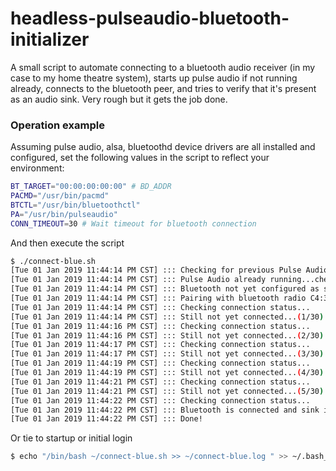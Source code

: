 # headless-pulseaudio-bluetooth-initializer
A small script to automate connecting to a bluetooth audio receiver (in my case to my home theatre system), starts up pulse audio if not running already, connects to the bluetooth peer, and tries to verify that it's present as an audio sink. Very rough but it gets the job done.

### Operation example
Assuming pulse audio, alsa, bluetoothd device drivers are all installed and configured, set the following values in the script to reflect your environment:
```bash
BT_TARGET="00:00:00:00:00" # BD_ADDR 
PACMD="/usr/bin/pacmd"
BTCTL="/usr/bin/bluetoothctl"
PA="/usr/bin/pulseaudio"
CONN_TIMEOUT=30 # Wait timeout for bluetooth connection
```

And then execute the script
```bash
$ ./connect-blue.sh
[Tue 01 Jan 2019 11:44:14 PM CST] ::: Checking for previous Pulse Audio PIDs
[Tue 01 Jan 2019 11:44:14 PM CST] ::: Pulse Audio already running...checking if bluetooth is configured as sink...
[Tue 01 Jan 2019 11:44:14 PM CST] ::: Bluetooth not yet configured as sink...configuring
[Tue 01 Jan 2019 11:44:14 PM CST] ::: Pairing with bluetooth radio C4:30:18:11:BF:76
[Tue 01 Jan 2019 11:44:14 PM CST] ::: Checking connection status...
[Tue 01 Jan 2019 11:44:14 PM CST] ::: Still not yet connected...(1/30)
[Tue 01 Jan 2019 11:44:16 PM CST] ::: Checking connection status...
[Tue 01 Jan 2019 11:44:16 PM CST] ::: Still not yet connected...(2/30)
[Tue 01 Jan 2019 11:44:17 PM CST] ::: Checking connection status...
[Tue 01 Jan 2019 11:44:17 PM CST] ::: Still not yet connected...(3/30)
[Tue 01 Jan 2019 11:44:19 PM CST] ::: Checking connection status...
[Tue 01 Jan 2019 11:44:19 PM CST] ::: Still not yet connected...(4/30)
[Tue 01 Jan 2019 11:44:21 PM CST] ::: Checking connection status...
[Tue 01 Jan 2019 11:44:21 PM CST] ::: Still not yet connected...(5/30)
[Tue 01 Jan 2019 11:44:22 PM CST] ::: Checking connection status...
[Tue 01 Jan 2019 11:44:22 PM CST] ::: Bluetooth is connected and sink is set!
[Tue 01 Jan 2019 11:44:22 PM CST] ::: Done!
```

Or tie to startup or initial login
```bash
$ echo "/bin/bash ~/connect-blue.sh >> ~/connect-blue.log " >> ~/.bash_profile
```

